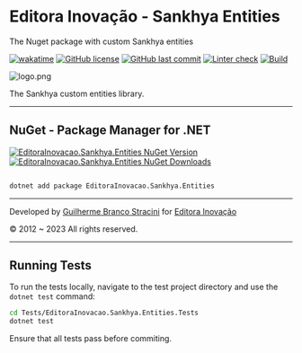 # Editora Inovação - Sankhya Entities

The Nuget package with custom Sankhya entities

[![wakatime](https://wakatime.com/badge/github/InovacaoMediaBrasil/EditoraInovacao.Sankhya.Entities.svg)](https://wakatime.com/badge/github/InovacaoMediaBrasil/EditoraInovacao.Sankhya.Entities)
[![GitHub license](https://img.shields.io/github/license/InovacaoMediaBrasil/EditoraInovacao.Sankhya.Entities)](https://github.com/InovacaoMediaBrasil/EditoraInovacao.Sankhya.Entities)
[![GitHub last commit](https://img.shields.io/github/last-commit/InovacaoMediaBrasil/EditoraInovacao.Sankhya.Entities/main)](https://github.com/InovacaoMediaBrasil/EditoraInovacao.Sankhya.Entities)
[![Linter check](https://github.com/InovacaoMediaBrasil/EditoraInovacao.Sankhya.Entities/actions/workflows/linter.yml/badge.svg)](https://github.com/InovacaoMediaBrasil/EditoraInovacao.Sankhya.Entities/actions/workflows/linter.yml)
[![Build](https://github.com/InovacaoMediaBrasil/EditoraInovacao.Sankhya.Entities/actions/workflows/build.yml/badge.svg)](https://github.com/InovacaoMediaBrasil/EditoraInovacao.Sankhya.Entities/actions/workflows/build.yml)

![logo.png](logo.png)

The Sankhya custom entities library.

---

## NuGet - Package Manager for .NET

[![EditoraInovacao.Sankhya.Entities NuGet Version](https://img.shields.io/nuget/v/EditoraInovacao.Sankhya.Entities.svg?style=flat)](https://www.nuget.org/packages/EditoraInovacao.Sankhya.Entities/)
[![EditoraInovacao.Sankhya.Entities NuGet Downloads](https://img.shields.io/nuget/dt/EditoraInovacao.Sankhya.Entities.svg?style=flat)](https://www.nuget.org/packages/EditoraInovacao.Sankhya.Entities/)

```bash

dotnet add package EditoraInovacao.Sankhya.Entities

```

---

Developed by [Guilherme Branco Stracini](https://www.guilhermebranco.com.br) for [Editora Inovação](https://www.editorainovacao.com.br) 

© 2012 ~ 2023 All rights reserved.

---
## Running Tests

To run the tests locally, navigate to the test project directory and use the `dotnet test` command:

```bash
cd Tests/EditoraInovacao.Sankhya.Entities.Tests
dotnet test
```

Ensure that all tests pass before commiting.
